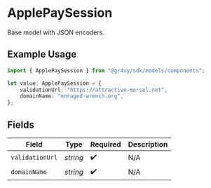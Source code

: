 # ApplePaySession

Base model with JSON encoders.

## Example Usage

```typescript
import { ApplePaySession } from "@gr4vy/sdk/models/components";

let value: ApplePaySession = {
    validationUrl: "https://attractive-morsel.net",
    domainName: "enraged-wrench.org",
};
```

## Fields

| Field              | Type               | Required           | Description        |
| ------------------ | ------------------ | ------------------ | ------------------ |
| `validationUrl`    | *string*           | :heavy_check_mark: | N/A                |
| `domainName`       | *string*           | :heavy_check_mark: | N/A                |